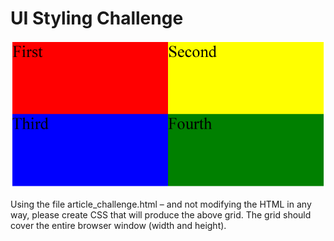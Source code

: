 # UI Styling Challenge

![outcome](target.png)

Using the file article_challenge.html – and not modifying the HTML in any way, please create CSS that will produce the above grid.  The grid should cover the entire browser window (width and height).
